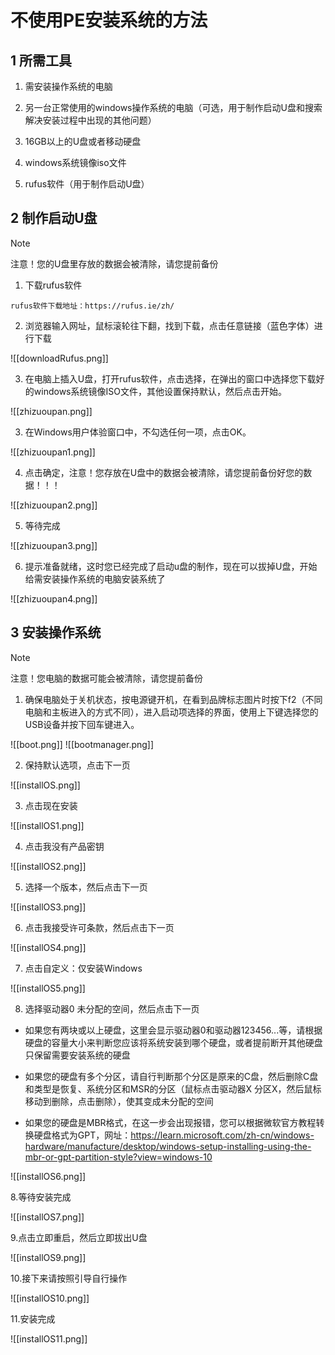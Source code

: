 # 不使用PE安装系统的方法
## 1 所需工具

1. 需安装操作系统的电脑

2. 另一台正常使用的windows操作系统的电脑（可选，用于制作启动U盘和搜索解决安装过程中出现的其他问题）

3. 16GB以上的U盘或者移动硬盘

4. windows系统镜像iso文件

5. rufus软件（用于制作启动U盘）

## 2 制作启动U盘

> [!NOTE]
> 注意！您的U盘里存放的数据会被清除，请您提前备份

1. 下载rufus软件

```
rufus软件下载地址：https://rufus.ie/zh/
```

2. 浏览器输入网址，鼠标滚轮往下翻，找到下载，点击任意链接（蓝色字体）进行下载

![[downloadRufus.png]]

3. 在电脑上插入U盘，打开rufus软件，点击选择，在弹出的窗口中选择您下载好的windows系统镜像ISO文件，其他设置保持默认，然后点击开始。

![[zhizuoupan.png]]

3. 在Windows用户体验窗口中，不勾选任何一项，点击OK。

![[zhizuoupan1.png]]

4. 点击确定，注意！您存放在U盘中的数据会被清除，请您提前备份好您的数据！！！

![[zhizuoupan2.png]]

5. 等待完成

![[zhizuoupan3.png]]

6. 提示准备就绪，这时您已经完成了启动u盘的制作，现在可以拔掉U盘，开始给需安装操作系统的电脑安装系统了

![[zhizuoupan4.png]]

## 3 安装操作系统

> [!NOTE]
> 注意！您电脑的数据可能会被清除，请您提前备份

1. 确保电脑处于关机状态，按电源键开机，在看到品牌标志图片时按下f2（不同电脑和主板进入的方式不同），进入启动项选择的界面，使用上下键选择您的USB设备并按下回车键进入。

![[boot.png]]
![[bootmanager.png]]

2. 保持默认选项，点击下一页

![[installOS.png]]

3. 点击现在安装

![[installOS1.png]]

4. 点击我没有产品密钥

![[installOS2.png]]

5. 选择一个版本，然后点击下一页

![[installOS3.png]]

6. 点击我接受许可条款，然后点击下一页

![[installOS4.png]]

7. 点击自定义：仅安装Windows

![[installOS5.png]]

8. 选择驱动器0 未分配的空间，然后点击下一页

- 如果您有两块或以上硬盘，这里会显示驱动器0和驱动器123456...等，请根据硬盘的容量大小来判断您应该将系统安装到哪个硬盘，或者提前断开其他硬盘只保留需要安装系统的硬盘

- 如果您的硬盘有多个分区，请自行判断那个分区是原来的C盘，然后删除C盘和类型是恢复、系统分区和MSR的分区（鼠标点击驱动器X 分区X，然后鼠标移动到删除，点击删除），使其变成未分配的空间

- 如果您的硬盘是MBR格式，在这一步会出现报错，您可以根据微软官方教程转换硬盘格式为GPT，网址：https://learn.microsoft.com/zh-cn/windows-hardware/manufacture/desktop/windows-setup-installing-using-the-mbr-or-gpt-partition-style?view=windows-10

![[installOS6.png]]

8.等待安装完成

![[installOS7.png]]

9.点击立即重启，然后立即拔出U盘

![[installOS9.png]]

10.接下来请按照引导自行操作

![[installOS10.png]]

11.安装完成

![[installOS11.png]]

